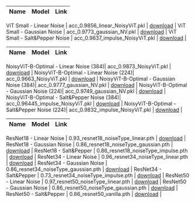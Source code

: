 
| Name | Model | Link |
|-------|-------|------|

ViT Small - Linear Noise | acc_0.9856_linear_NoisyViT.pkl | [download](https://drive.usercontent.google.com/download?id=12hdbT_hHuwiND3mx6zmGMsF52m1ICayt&export=download&authuser=0) |
ViT Small - Gaussian Noise | acc_0.9773_gaussian_NV.pkl | [download](https://drive.usercontent.google.com/download?id=13R4Noie2e0ZCeimxZ040zQGUPzJvfKqL&export=download&authuser=0) |
ViT Small - Salt&Pepper Noise | acc_0.9637_impulse_NoisyViT.pkl | [download](https://drive.usercontent.google.com/download?id=14LTSgVnTidXGGgMzG7Sf25G9E5GNE9OR&export=download&authuser=0) |


| Name | Model | Link |
|-------|-------|------|

NoisyViT-B-Optimal - Linear Noise (384)| acc_0.9873_NoisyViT.pkl | [download](https://drive.usercontent.google.com/download?id=10ecUE2mnOEMoYYQydvpTyFP_AosFiES9&export=download&authuser=0) |
NoisyViT-B-Optimal - Linear Noise (224)| acc_0.9663_NoisyViT.pkl | [download](https://drive.usercontent.google.com/download?id=11Bp6kdFqRxISQ5o7uDTJotUQUn39na5Z&export=download&authuser=0) |
NoisyViT-B-Optimal - Gaussian Noise (384)| acc_0.9777_gaussian_NV.pkl | [download](https://drive.usercontent.google.com/download?id=1-k8PoI2cNel28BRmKoMKLmLVwtVJzCHp&export=download&authuser=0) |
NoisyViT-B-Optimal - Gaussian Noise (224)| acc_0.9749_gaussian_NV.pkl | [download](https://drive.usercontent.google.com/download?id=10H6z-XJmsnjK9-izWT_6xQWQiv_gdOog&export=download&authuser=0) |
NoisyViT-B-Optimal - Salt&Pepper Noise (384)| acc_0.96445_impulse_NoisyViT.pkl | [download](https://drive.usercontent.google.com/download?id=1-DTIUJnTRBv4qQwRvi7-quNYbAK_qZdK&export=download&authuser=0) |
NoisyViT-B-Optimal - Salt&Pepper Noise (224)| acc_0.9832_impulse_NoisyViT.pkl | [download](https://drive.usercontent.google.com/download?id=108DnZ0nn_WKUNDSWuNDwjfRSnLgu5Yr2&export=download&authuser=0) |


| Name | Model | Link |
|-------|-------|------|

ResNet18 - Linear Noise | 0.93_resnet18_noiseType_linear.pth | [download](https://drive.usercontent.google.com/download?id=11QA31OzPxsQzbL6W85S5HPSmi_YUEBKp&export=download&authuser=0) |
ResNet18 - Gaussian Noise | 0.86_resnet18_noiseType_gaussian.pth | [download](https://drive.usercontent.google.com/download?id=11psFDf9CgWCSLgf4qL8N0WwVMnPH23Bw&export=download&authuser=0) |
ResNet18 - Salt&Pepper | 0.86_resnet18_noiseType_impulse.pth | [download](https://drive.usercontent.google.com/download?id=10tFN_IIbLS9E0Sff3e9TC1X8IL9Imgdm&export=download&authuser=0) |
ResNet34 - Linear Noise | 0.96_resnet34_noiseType_linear.pth | [download](https://drive.usercontent.google.com/download?id=1-uhzjkZHEsd5wQW5lgvLLyKZiP_-JWEd&export=download&authuser=0) |
ResNet34 - Gaussian Noise | 0.86_resnet34_noiseType_gaussian.pth | [download](https://drive.usercontent.google.com/download?id=10bZc5LaltnNiaE1fnNPJIJgtvc9wgbcu&export=download&authuser=0) |
ResNet34 - Salt&Pepper | 0.73_resnet34_noiseType_impulse.pth | [download](https://drive.usercontent.google.com/download?id=10lvvqG6QTfne7I5kMl7cQy1HhdvK_4dB&export=download&authuser=0) |
ResNet50 - Linear Noise | 0.97_resnet50_noiseType_linear.pth | [download](https://drive.usercontent.google.com/download?id=1-WFu7zDW3yyrBA0zuNZ_1GRkzNof6d1S&export=download&authuser=0) |
ResNet50 - Gaussian Noise | 0.86_resnet50_noiseType_gaussian.pth | [download](https://drive.usercontent.google.com/download?id=1056cRFOSsTM_4SY28GfjkJ-aSbmTDYPT&export=download&authuser=0) |
ResNet50 - Salt&Pepper | 0.86_resnet50_vanilla.pth | [download](https://drive.usercontent.google.com/download?id=10r_U-pmgCqco7GfJFTGawPvLBl57N5Ah&export=download&authuser=0) |

